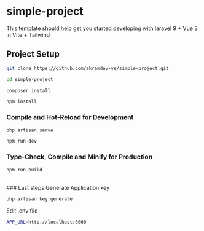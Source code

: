 

# simple-project
This template should help get you started developing with laravel 9 + Vue 3 in Vite + Tailwind

## Project Setup

```sh
git clone https://github.com/akramdev-ye/simple-project.git
```

```sh
cd simple-project
```

```sh
composer install
```

```sh
npm install
```

### Compile and Hot-Reload for Development

```sh
php artisan serve
```

```sh
npm run dev
```

### Type-Check, Compile and Minify for Production

```sh
npm run build
```
<br>
### Last steps
Generate Application key

```sh
php artisan key:generate
```

Edit .env file

```sh
APP_URL=http://localhost:8000
```
